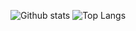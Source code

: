 ![Github stats](https://github-readme-stats.vercel.app/api?username=questionreality)
![Top Langs](https://github-readme-stats.vercel.app/api/top-langs/?username=questionreality&layout=compact)

